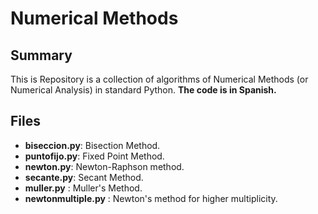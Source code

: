 # Numerical Methods

## Summary
This is Repository is a collection of algorithms of Numerical Methods (or Numerical Analysis) in standard Python.
**The code is in Spanish.**

## Files
- **biseccion.py**: Bisection Method.
- **puntofijo.py**: Fixed Point Method.
- **newton.py**: Newton-Raphson method.
- **secante.py**: Secant Method.
- **muller.py** : Muller's Method.
- **newtonmultiple.py** : Newton's method for higher multiplicity.
